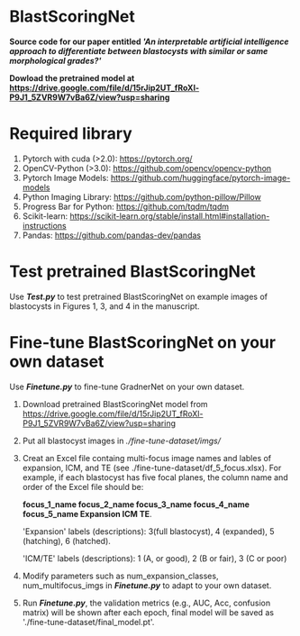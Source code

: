 # BlastScoringNet
**Source code for our paper entitled _'An interpretable artificial intelligence approach to differentiate between blastocysts with similar or same morphological grades?'_**

**Dowload the pretrained model at https://drive.google.com/file/d/15rJip2UT_fRoXl-P9J1_5ZVR9W7vBa6Z/view?usp=sharing**

# Required library
1. Pytorch with cuda (>2.0): https://pytorch.org/
2. OpenCV-Python (>3.0): https://github.com/opencv/opencv-python
3. Pytorch Image Models: https://github.com/huggingface/pytorch-image-models
4. Python Imaging Library: https://github.com/python-pillow/Pillow
5. Progress Bar for Python: https://github.com/tqdm/tqdm
6. Scikit-learn: https://scikit-learn.org/stable/install.html#installation-instructions
7. Pandas: https://github.com/pandas-dev/pandas

# Test pretrained BlastScoringNet
Use **_Test.py_** to test pretrained BlastScoringNet on example images of blastocysts in Figures 1, 3, and 4 in the manuscript.


# Fine-tune BlastScoringNet on your own dataset
Use **_Finetune.py_** to fine-tune GradnerNet on your own dataset.
1. Download pretrained BlastScoringNet model from https://drive.google.com/file/d/15rJip2UT_fRoXl-P9J1_5ZVR9W7vBa6Z/view?usp=sharing
2. Put all blastocyst images in _./fine-tune-dataset/imgs/_
3. Creat an Excel file containg multi-focus image names and lables of expansion, ICM, and TE (see ./fine-tune-dataset/df_5_focus.xlsx).
   For example, if each blastocyst has five focal planes, the column name and order of the Excel file should be:

   **focus_1_name	focus_2_name	focus_3_name	focus_4_name	focus_5_name	Expansion	ICM	TE**.

   'Expansion' labels (descriptions): 3(full blastocyst), 4 (expanded), 5 (hatching), 6 (hatched).

   'ICM/TE' labels (descriptions): 1 (A, or good), 2 (B or fair), 3 (C or poor)
4. Modify parameters such as num_expansion_classes, num_multifocus_imgs in **_Finetune.py_** to adapt to your own dataset.
5. Run **_Finetune.py_**, the validation metrics (e.g., AUC, Acc, confusion matrix) will be shown after each epoch, final model
   will be saved as './fine-tune-dataset/final_model.pt'.
 
